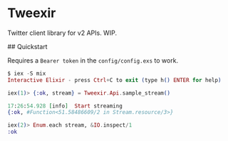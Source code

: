 # Tweexir

Twitter client library for v2 APIs. WIP.

## Quickstart

Requires a `Bearer token` in the `config/config.exs` to work.

```elixir
$ iex -S mix
Interactive Elixir - press Ctrl+C to exit (type h() ENTER for help)
```
```elixir
iex(1)> {:ok, stream} = Tweexir.Api.sample_stream()

17:26:54.928 [info]  Start streaming
{:ok, #Function<51.58486609/2 in Stream.resource/3>}

iex(2)> Enum.each stream, &IO.inspect/1
:ok
```
<!-- ## Installation

If [available in Hex](https://hex.pm/docs/publish), the package can be installed
by adding `tweexir` to your list of dependencies in `mix.exs`:

```elixir
def deps do
  [
    {:tweexir, "~> 0.1.0"}
  ]
end
```

Documentation can be generated with [ExDoc](https://github.com/elixir-lang/ex_doc)
and published on [HexDocs](https://hexdocs.pm). Once published, the docs can
be found at <https://hexdocs.pm/tweexir>.
-->
